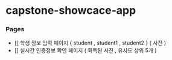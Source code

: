 # capstone-showcace-app

### Pages

- [] 학생 정보 입력 페이지 { student , student1 , student2 } ( 사진 )
- [] 실시간 인증정보 확인 페이지 ( 휙득된 사진 , 유사도 상위 5개 )

